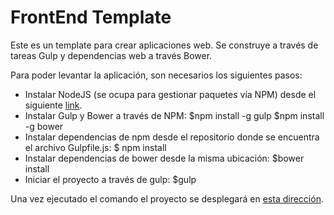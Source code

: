 FrontEnd Template
==============
Este es un template para crear aplicaciones web. Se construye a través de tareas Gulp y dependencias web a través Bower.

Para poder levantar la aplicación, son necesarios los siguientes pasos:

* Instalar NodeJS (se ocupa para gestionar paquetes vía NPM) desde el siguiente [link](https://nodejs.org/download/).
* Instalar Gulp y Bower a través de NPM:
      $npm install -g gulp
      $npm install -g bower
* Instalar dependencias de npm desde el repositorio donde se encuentra el archivo Gulpfile.js:
      $ npm install
* Instalar dependencias de bower desde la misma ubicación:
      $bower install
* Iniciar el proyecto a través de gulp:
      $gulp

Una vez ejecutado el comando el proyecto se desplegará en [esta dirección](localhost:8000).
